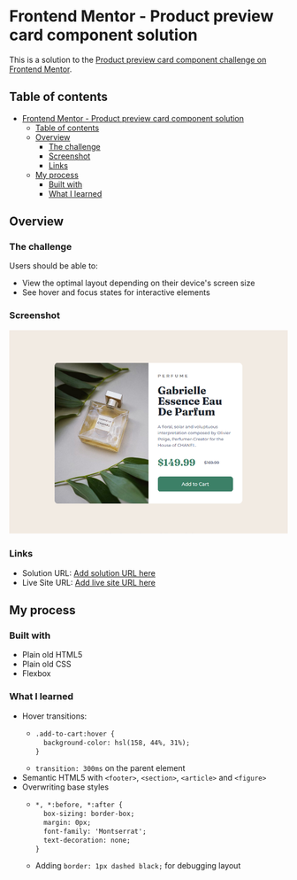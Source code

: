# Frontend Mentor - Product preview card component solution

This is a solution to the [Product preview card component challenge on Frontend Mentor](https://www.frontendmentor.io/challenges/product-preview-card-component-GO7UmttRfa).

## Table of contents

- [Frontend Mentor - Product preview card component solution](#frontend-mentor---product-preview-card-component-solution)
  - [Table of contents](#table-of-contents)
  - [Overview](#overview)
    - [The challenge](#the-challenge)
    - [Screenshot](#screenshot)
    - [Links](#links)
  - [My process](#my-process)
    - [Built with](#built-with)
    - [What I learned](#what-i-learned)

## Overview

### The challenge

Users should be able to:

- View the optimal layout depending on their device's screen size
- See hover and focus states for interactive elements

### Screenshot

![](./screenshot.png)

### Links

- Solution URL: [Add solution URL here](https://your-solution-url.com)
- Live Site URL: [Add live site URL here](https://your-live-site-url.com)

## My process

### Built with

- Plain old HTML5
- Plain old CSS
- Flexbox

### What I learned

- Hover transitions:
  - ```
    .add-to-cart:hover {
      background-color: hsl(158, 44%, 31%);
    }
    ```
  - `transition: 300ms` on the parent element
- Semantic HTML5 with `<footer>`, `<section>`, `<article>` and `<figure>`
- Overwriting base styles
  - ```
    *, *:before, *:after {
      box-sizing: border-box;
      margin: 0px;
      font-family: 'Montserrat';
      text-decoration: none;
    }
    ```
  - Adding `border: 1px dashed black;` for debugging layout